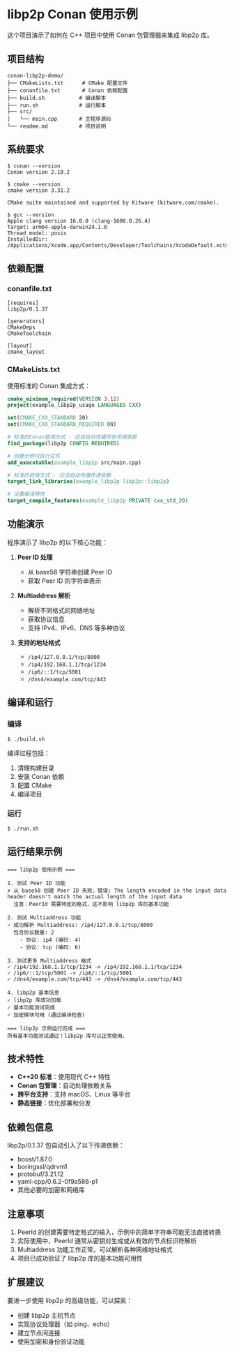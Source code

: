 # libp2p Conan 使用示例

这个项目演示了如何在 C++ 项目中使用 Conan 包管理器来集成 libp2p 库。

## 项目结构

```
conan-libp2p-demo/
├── CMakeLists.txt      # CMake 配置文件
├── conanfile.txt       # Conan 依赖配置
├── build.sh           # 编译脚本
├── run.sh             # 运行脚本
├── src/
│   └── main.cpp       # 主程序源码
└── readme.md          # 项目说明
```

## 系统要求

```shell
$ conan --version 
Conan version 2.10.2
```

```shell
$ cmake --version
cmake version 3.31.2

CMake suite maintained and supported by Kitware (kitware.com/cmake).
```

```shell
$ gcc --version
Apple clang version 16.0.0 (clang-1600.0.26.4)
Target: arm64-apple-darwin24.1.0
Thread model: posix
InstalledDir: /Applications/Xcode.app/Contents/Developer/Toolchains/XcodeDefault.xctoolchain/usr/bin
```

## 依赖配置

### conanfile.txt
```
[requires]
libp2p/0.1.37

[generators]
CMakeDeps
CMakeToolchain

[layout]
cmake_layout
```

### CMakeLists.txt
使用标准的 Conan 集成方式：
```cmake
cmake_minimum_required(VERSION 3.12)
project(example_libp2p_usage LANGUAGES CXX)

set(CMAKE_CXX_STANDARD 20)
set(CMAKE_CXX_STANDARD_REQUIRED ON)

# 标准的Conan使用方式 - 应该自动传播所有传递依赖
find_package(libp2p CONFIG REQUIRED)

# 创建示例可执行文件
add_executable(example_libp2p src/main.cpp)

# 标准的链接方式 - 应该自动传播传递依赖
target_link_libraries(example_libp2p libp2p::libp2p)

# 设置编译特性
target_compile_features(example_libp2p PRIVATE cxx_std_20)
```

## 功能演示

程序演示了 libp2p 的以下核心功能：

1. **Peer ID 处理**
   - 从 base58 字符串创建 Peer ID
   - 获取 Peer ID 的字符串表示

2. **Multiaddress 解析**
   - 解析不同格式的网络地址
   - 获取协议信息
   - 支持 IPv4、IPv6、DNS 等多种协议

3. **支持的地址格式**
   - `/ip4/127.0.0.1/tcp/8000`
   - `/ip4/192.168.1.1/tcp/1234`
   - `/ip6/::1/tcp/5001`
   - `/dns4/example.com/tcp/443`

## 编译和运行

### 编译
```shell
$ ./build.sh
```

编译过程包括：
1. 清理构建目录
2. 安装 Conan 依赖
3. 配置 CMake
4. 编译项目

### 运行
```shell
$ ./run.sh
```

## 运行结果示例

```
=== libp2p 使用示例 ===

1. 测试 Peer ID 功能
✗ 从 base58 创建 Peer ID 失败，错误: The length encoded in the input data header doesn't match the actual length of the input data
  注意：PeerId 需要特定的格式，这不影响 libp2p 库的基本功能

2. 测试 Multiaddress 功能
✓ 成功解析 Multiaddress: /ip4/127.0.0.1/tcp/8000
  包含协议数量: 2
    - 协议: ip4 (编码: 4)
    - 协议: tcp (编码: 6)

3. 测试更多 Multiaddress 格式
✓ /ip4/192.168.1.1/tcp/1234 -> /ip4/192.168.1.1/tcp/1234
✓ /ip6/::1/tcp/5001 -> /ip6/::1/tcp/5001
✓ /dns4/example.com/tcp/443 -> /dns4/example.com/tcp/443

4. libp2p 基本信息
✓ libp2p 库成功加载
✓ 基本功能测试完成
✓ 加密模块可用 (通过编译检查)

=== libp2p 示例运行完成 ===
所有基本功能测试通过！libp2p 库可以正常使用。
```

## 技术特性

- **C++20 标准**：使用现代 C++ 特性
- **Conan 包管理**：自动处理依赖关系
- **跨平台支持**：支持 macOS、Linux 等平台
- **静态链接**：优化部署和分发

## 依赖包信息

libp2p/0.1.37 包自动引入了以下传递依赖：
- boost/1.87.0
- boringssl/qdrvm1
- protobuf/3.21.12
- yaml-cpp/0.6.2-0f9a586-p1
- 其他必要的加密和网络库

## 注意事项

1. PeerId 的创建需要特定格式的输入，示例中的简单字符串可能无法直接转换
2. 实际使用中，PeerId 通常从密钥对生成或从有效的节点标识符解析
3. Multiaddress 功能工作正常，可以解析各种网络地址格式
4. 项目已成功验证了 libp2p 库的基本功能可用性

## 扩展建议

要进一步使用 libp2p 的高级功能，可以探索：
- 创建 libp2p 主机节点
- 实现协议处理器（如 ping、echo）
- 建立节点间连接
- 使用加密和身份验证功能